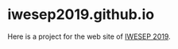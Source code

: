 # iwesep2019.github.io

Here is a project for the web site of [IWESEP 2019](https://iwesep2019.github.io/).
